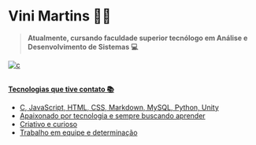 # Vini Martins 🖐🏼
>**Atualmente, cursando faculdade superior tecnólogo em Análise e Desenvolvimento de Sistemas 💻**</br>

<a href="https://www.linkedin.com/in/vinism99/"> <img align="center" alt="c" src="https://img.shields.io/badge/LinkedIn-0077B5?style=for-the-badge&logo=linkedin&logoColor=white" />

</br>**Tecnologias que tive contato 📚**
* C, JavaScript, HTML, CSS, Markdown, MySQL, Python, Unity
* Apaixonado por tecnologia e sempre buscando aprender
* Criativo e curioso
* Trabalho em equipe e determinação
